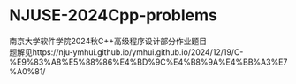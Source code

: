 # NJUSE-2024Cpp-problems
南京大学软件学院2024秋C++高级程序设计部分作业题目
<br>
题解见https://nju-ymhui.github.io/ymhui.github.io/2024/12/19/C-%E9%83%A8%E5%88%86%E4%BD%9C%E4%B8%9A%E4%BB%A3%E7%A0%81/
